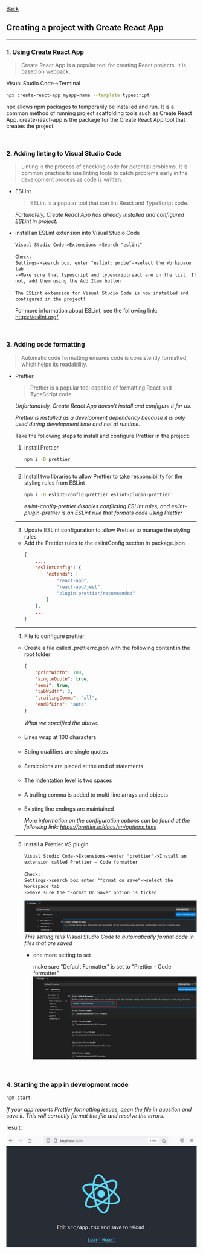 [Back](README.md)

## Creating a project with Create React App

<hr>


### 1. Using Create React App

> Create React App is a popular tool for creating React projects. It is based on webpack.

Visual Studio Code->Terminal
```bash
npx create-react-app myapp-name --template typescript
```
npx allows npm packages to temporarily be installed and run. It is a common method of running project scaffolding tools such as Create React App.
create-react-app is the package for the Create React App tool that creates the project.

&nbsp;

### 2. Adding linting to Visual Studio Code

> Linting is the process of checking code for potential problems. It is common practice to use linting 
tools to catch problems early in the development process as code is written.

- ESLint
    > ESLint is a popular tool that can lint React and TypeScript code.

    _Fortunately, Create React App has already installed and configured ESLint in project._

- install an ESLint extension into Visual Studio Code

    ```
    Visual Studio Code->Extensions->Search "eslint"

    Check:
    Settings->search box, enter "eslint: probe"->select the Workspace tab
    ->Make sure that typescript and typescriptreact are on the list. If not, add them using the Add Item button

    The ESLint extension for Visual Studio Code is now installed and configured in the project!
    ```
    For more information about ESLint, see the following link: https://eslint.org/

&nbsp;

### 3. Adding code formatting

> Automatic code formatting ensures code is consistently formatted, which helps its readability.

- Prettier
    > Prettier is a popular tool capable of formatting React and TypeScript code.
    
    _Unfortunately, Create React App doesn’t install and configure it for us._
    
    _Prettier is installed as a development dependency because it is only used during development time and not at runtime._

    Take the following steps to install and configure Prettier in the project:
    1) Install Prettier
        ```bash
        npm i -D prettier
        ```
    <hr>

    2) Install two libraries to allow Prettier to take responsibility for the styling rules from ESLint
        ```bash
        npm i -D eslint-config-prettier eslint-plugin-prettier
        ```
        _eslint-config-prettier disables conflicting ESLint rules, and eslint-plugin-prettier is an ESLint rule that formats code using Prettier_
    <hr>

    3) Update ESLint configuration to allow Prettier to manage the styling rules
    - Add the Prettier rules to the eslintConfig section in package.json
        ```json
        {
            ...,
            "eslintConfig": {
                "extends": [
                    "react-app",
                    "react-app/jest",
                    "plugin:prettier/recommended"
                ]
            },
            ...
        }
        ```
    <hr>

    4) File to configure prettier
    - Create a file called .prettierrc.json with the following content in the root folder
        ```json
        {
            "printWidth": 100,
            "singleQuote": true,
            "semi": true,
            "tabWidth": 2,
            "trailingComma": "all",
            "endOfLine": "auto"
        }
        ```
        _What we specified the above:_
   
    - Lines wrap at 100 characters
   
    - String qualifiers are single quotes
   
    - Semicolons are placed at the end of statements
   
    - The indentation level is two spaces
   
    - A trailing comma is added to multi-line arrays and objects
   
    - Existing line endings are maintained

        _More information on the configuration options can be found at the following link: https://prettier.io/docs/en/options.html_
    <hr>

    5) Install a Prettier VS plugin
        ```
        Visual Studio Code->Extensions->enter "prettier"->Install an extension called Prettier – Code formatter

        Check:
        Settings->search box enter "format on save"->select the Workspace tab
        ->make sure the "Format On Save" option is ticked
        ```
        ![format on save](https://github.com/Elliot518/mcp-oss-repo/blob/main/ide/vscode/format_on_save.png?raw=true)
        _This setting tells Visual Studio Code to automatically format code in files that are saved_

        - one more setting to set

            make sure "Default Formatter" is set to "Prettier - Code formatter"
        ![default formatter](https://github.com/Elliot518/mcp-oss-repo/blob/main/ide/vscode/default_formatter.png?raw=true)

&nbsp;

### 4. Starting the app in development mode

```bash
npm start
```

_If your app reports Prettier formatting issues, open the file in question and save it. This will correctly format the file and resolve the errors._

result:

![react](https://github.com/Elliot518/mcp-oss-repo/blob/main/frontend/react/react_start.png?raw=true)





